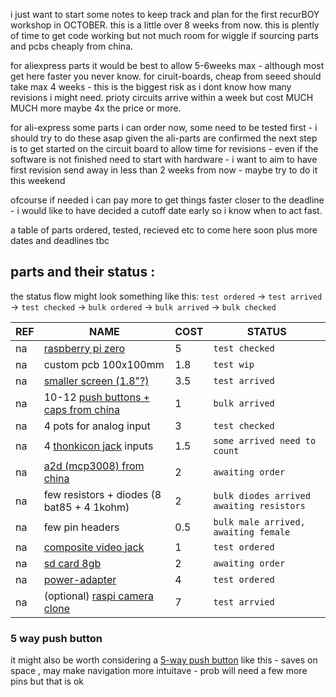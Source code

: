 
i just want to start some notes to keep track and plan for the first recurBOY workshop in OCTOBER. this is a little over 8 weeks from now. this is plently of time to get code working but not much room for wiggle if sourcing parts and pcbs cheaply from china.

for aliexpress parts it would be best to allow 5-6weeks max - although most get here faster you never know. for ciruit-boards, cheap from seeed should take max 4 weeks - this is the biggest risk as i dont know how many revisions i might need. prioty circuits arrive within a week but cost MUCH MUCH more maybe 4x the price or more.

for ali-express some parts i can order now, some need to be tested first - i should try to do these asap
given the ali-parts are confirmed the next step is to get started on the circuit board to allow time for revisions - even if the software is not finished need to start with hardware - i want to aim to have first revision send away in less than 2 weeks from now - maybe try to do it this weekend

ofcourse if needed i can pay more to get things faster closer to the deadline - i would like to have decided a cutoff date early so i know when to act fast.

a table of parts ordered, tested, recieved etc to come here soon plus more dates and deadlines tbc

## parts and their status :

the status flow might look something like this: `test ordered` -> `test arrived` -> `test checked` -> `bulk ordered` -> `bulk arrived` -> `bulk checked`


REF | NAME | COST | STATUS
--- | --- | --- | ---
na | [raspberry pi zero] | 5 |  `test checked`
na | custom pcb 100x100mm | 1.8 | `test wip`
na | [smaller screen (1.8"?)] | 3.5 | `test arrived`
na | 10-12 [push buttons + caps from china] | 1  | `bulk arrived`
na | 4 pots for analog input | 3 | `test checked`
na | 4 [thonkicon jack] inputs | 1.5 | `some arrived need to count`
na | [a2d (mcp3008) from china] | 2 | `awaiting order`
na | few resistors + diodes (8 bat85 + 4 1kohm) | 2 | `bulk diodes arrived awaiting resistors`
na | few pin headers | 0.5 | `bulk male arrived, awaiting female`
na | [composite video jack] | 1 | `test ordered`
na | [sd card 8gb] | 2 | `awaiting order`
na | [power-adapter] |  4 |  `test ordered`
na | (optional) [raspi camera clone] | 7 | `test arrvied` 

### 5 way push button

it might also be worth considering a [5-way push button] like this - saves on space , may make navigation more intuitave - prob will need a few more pins but that is ok

[raspberry pi zero]: https://www.berrybase.de/raspberry-pi-zero-v1.3
[smaller screen (1.8"?)]: https://www.aliexpress.com/item/32996979276.html
[a2d (mcp3008) from china]: https://www.aliexpress.com/item/32735896933.html
[push buttons + caps from china]: https://www.aliexpress.com/item/32826994795.html
[thonkicon jack]: https://modularaddict.com/pj301m12-jacks
[sd card 8gb]: https://www.aliexpress.com/item/33040093922.html
[composite video jack]: https://www.mouser.de/ProductDetail/CUI/RCJ-024?qs=%2Fha2pyFadujC6XIlhTY7nF4RUCR%2FYibjfCLz8sPuiKglF9KHFnEXMg%3D%3D
[power-adapter]: https://www.aliexpress.com/item/32898334338.html
[raspi camera clone]: https://www.aliexpress.com/item/32825264717.html
[5-way push button]: https://www.aliexpress.com/item/33020121294.html
